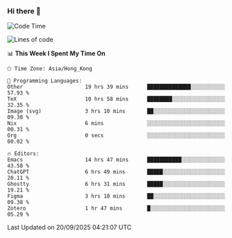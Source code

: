 ### Hi there 👋

<!--
**nicehiro/nicehiro** is a ✨ _special_ ✨ repository because its `README.md` (this file) appears on your GitHub profile.

Here are some ideas to get you started:

- 🔭 I’m currently working on ...
- 🌱 I’m currently learning ...
- 👯 I’m looking to collaborate on ...
- 🤔 I’m looking for help with ...
- 💬 Ask me about ...
- 📫 How to reach me: ...
- 😄 Pronouns: ...
- ⚡ Fun fact: ...
-->

<!--START_SECTION:waka-->
![Code Time](http://img.shields.io/badge/Code%20Time-1%2C044%20hrs%207%20mins-blue)

![Lines of code](https://img.shields.io/badge/From%20Hello%20World%20I%27ve%20Written-1.9%20million%20lines%20of%20code-blue)

📊 **This Week I Spent My Time On** 

```text
🕑︎ Time Zone: Asia/Hong_Kong

💬 Programming Languages: 
Other                    19 hrs 39 mins      ██████████████░░░░░░░░░░░   57.93 % 
TeX                      10 hrs 58 mins      ████████░░░░░░░░░░░░░░░░░   32.35 % 
Image (svg)              3 hrs 10 mins       ██░░░░░░░░░░░░░░░░░░░░░░░   09.38 % 
Nix                      6 mins              ░░░░░░░░░░░░░░░░░░░░░░░░░   00.31 % 
Org                      0 secs              ░░░░░░░░░░░░░░░░░░░░░░░░░   00.02 % 

🔥 Editors: 
Emacs                    14 hrs 47 mins      ███████████░░░░░░░░░░░░░░   43.58 % 
ChatGPT                  6 hrs 49 mins       █████░░░░░░░░░░░░░░░░░░░░   20.11 % 
Ghostty                  6 hrs 31 mins       █████░░░░░░░░░░░░░░░░░░░░   19.21 % 
Figma                    3 hrs 10 mins       ██░░░░░░░░░░░░░░░░░░░░░░░   09.38 % 
Zotero                   1 hr 47 mins        █░░░░░░░░░░░░░░░░░░░░░░░░   05.29 % 
```


 Last Updated on 20/09/2025 04:21:07 UTC
<!--END_SECTION:waka-->
